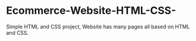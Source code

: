# Ecommerce-Website-HTML-CSS-
Simple HTML and CSS project, Website has many pages all based on HTML and CSS.
